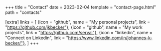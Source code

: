 +++
title = "Contact"
date = 2023-02-04
template = "contact-page.html"
path = "contacts"

[extra]
links = [
  {icon = "github", name = "My personal projects", link = "https://github.com/jkbecker"},
  {icon = "github", name = "My work projects", link = "https://github.com/serval"},
  {icon = "linkedin", name = "Connect on Linkedin", link = "https://www.linkedin.com/in/johannes-k-becker/"},
  ]
+++